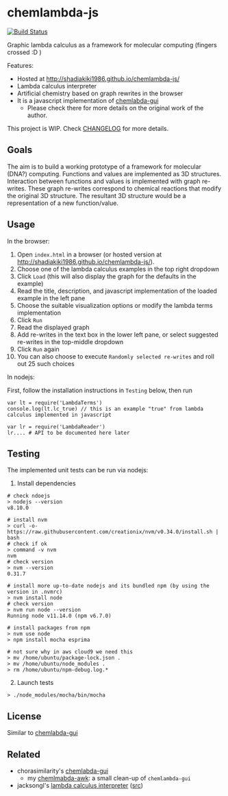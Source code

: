 # chemlambda-js

[![Build Status](https://travis-ci.org/shadiakiki1986/chemlambda-js.svg?branch=master)](https://travis-ci.org/shadiakiki1986/chemlambda-js)

Graphic lambda calculus as a framework for molecular computing (fingers crossed :D )

Features:

- Hosted at http://shadiakiki1986.github.io/chemlambda-js/
- Lambda calculus interpreter
- Artificial chemistry based on graph rewrites in the browser
- It is a javascript implementation of [chemlabda-gui](https://github.com/chorasimilarity/chemlambda-gui/blob/gh-pages/dynamic/README.md)
  - Please check there for more details on the original work of the author.

This project is WIP. Check [CHANGELOG](CHANGELOG.md) for more details.


## Goals

The aim is to build a working prototype of a framework for molecular (DNA?) computing. Functions and values are implemented as 3D structures. Interaction between functions and values is implemented with graph re-writes. These graph re-writes correspond to chemical reactions that modify the original 3D structure. The resultant 3D structure would be a representation of a new function/value.


## Usage

In the browser:

1. Open `index.html` in a browser (or hosted version at http://shadiakiki1986.github.io/chemlambda-js/).
2. Choose one of the lambda calculus examples in the top right dropdown
3. Click `Load` (this will also display the graph for the defaults in the example)
4. Read the title, description, and javascript implementation of the loaded example in the left pane
5. Choose the suitable visualization options or modify the lambda terms implementation
6. Click `Run`
7. Read the displayed graph
8. Add re-writes in the text box in the lower left pane, or select suggested re-writes in the top-middle dropdown
9. Click `Run` again
10. You can also choose to execute `Randomly selected re-writes` and roll out 25 such choices


In nodejs:

First, follow the installation instructions in `Testing` below, then run

```
var lt = require('LambdaTerms')
console.log(lt.lc_true) // this is an example "true" from lambda calculus implemented in javascript

var lr = require('LambdaReader')
lr.... # API to be documented here later
```


## Testing

The implemented unit tests can be run via nodejs:

1. Install dependencies

```
# check ndoejs
> nodejs --version
v8.10.0

# install nvm
> curl -o- https://raw.githubusercontent.com/creationix/nvm/v0.34.0/install.sh | bash
# check if ok
> command -v nvm
nvm
# check version
> nvm --version
0.31.7

# install more up-to-date nodejs and its bundled npm (by using the version in .nvmrc)
> nvm install node
# check version
> nvm run node --version
Running node v11.14.0 (npm v6.7.0)

# install packages from npm
> nvm use node
> npm install mocha esprima

# not sure why in aws cloud9 we need this
> mv /home/ubuntu/package-lock.json .
> mv /home/ubuntu/node_modules .
> rm /home/ubuntu/npm-debug.log.*
```

2. Launch tests

```
> ./node_modules/mocha/bin/mocha
```


## License

Similar to [chemlabda-gui](https://github.com/chorasimilarity/chemlambda-gui/)


## Related

- chorasimilarity's [chemlabda-gui](https://github.com/chorasimilarity/chemlambda-gui/)
    - my [chemlmabda-awk](https://github.com/shadiakiki1986/chemlambda-awk/): a small clean-up of `chemlambda-gui`
- jacksongl's [lambda calculus interpreter](https://jacksongl.github.io/files/demo/lambda/index.htm#firstPage) ([src](https://github.com/JacksonGL/jacksongl.github.io/tree/master/files/demo/lambda))
